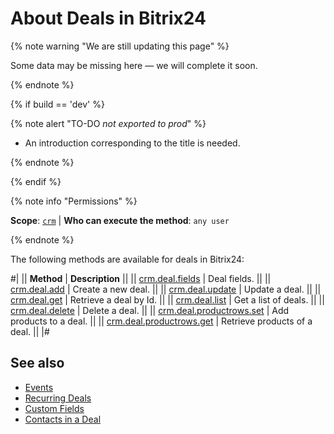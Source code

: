 # About Deals in Bitrix24

{% note warning "We are still updating this page" %}

Some data may be missing here — we will complete it soon.

{% endnote %}

{% if build == 'dev' %}

{% note alert "TO-DO _not exported to prod_" %}

- An introduction corresponding to the title is needed.

{% endnote %}

{% endif %}

{% note info "Permissions" %}

**Scope**: [`crm`](../../scopes/permissions.md) | **Who can execute the method**: `any user`

{% endnote %}

The following methods are available for deals in Bitrix24:

#|
|| **Method** | **Description** ||
|| [crm.deal.fields](./crm-deal-fields.md) | Deal fields. ||
|| [crm.deal.add](./crm-deal-add.md) | Create a new deal. ||
|| [crm.deal.update](./crm-deal-update.md) | Update a deal. ||
|| [crm.deal.get](./crm-deal-get.md) | Retrieve a deal by Id. ||
|| [crm.deal.list](./crm-deal-list.md) | Get a list of deals. ||
|| [crm.deal.delete](./crm-deal-delete.md) | Delete a deal. ||
|| [crm.deal.productrows.set](./crm-deal-productrows-set.md) | Add products to a deal. ||
|| [crm.deal.productrows.get](./crm-deal-get.md) | Retrieve products of a deal. ||
|#

## See also

- [Events](./events/index.md)
- [Recurring Deals](./recurring-deals/index.md)
- [Custom Fields](./user-defined-fields/index.md)
- [Contacts in a Deal](./contacts/index.md)